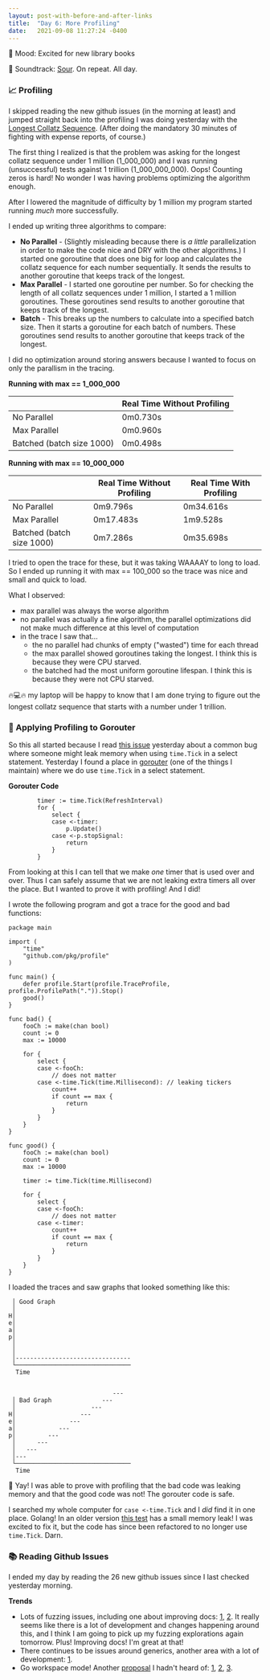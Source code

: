 ```yaml
---
layout: post-with-before-and-after-links
title:  "Day 6: More Profiling"
date:   2021-09-08 11:27:24 -0400
---
```


📖 Mood: Excited for new library books

🎵 Soundtrack: [Sour](https://open.spotify.com/album/6s84u2TUpR3wdUv4NgKA2j). On
repeat. All day.

### 📈 Profiling
I skipped reading the new github issues (in the morning at least) and jumped
straight back into the profiling I was doing yesterday with the [Longest Collatz
Sequence](https://projecteuler.net/problem=14). (After doing the mandatory 30
minutes of fighting with expense reports, of course.)

The first thing I realized is that the problem was asking for the longest
collatz sequence under 1 million (1_000_000) and I was running (unsuccessful) tests against 1
trillion (1_000_000_000). Oops! Counting zeros is hard! No wonder I was having
problems optimizing the algorithm enough.

After I lowered the magnitude of difficulty by 1 million my program started
running _much_ more successfully.

I ended up writing three algorithms to compare:
* **No Parallel** - (Slightly misleading because there is _a little_
  parallelization in order to make the code nice and DRY with the other
  algorithms.) I started one goroutine that does one big for loop and calculates
  the collatz sequence for each number sequentially. It sends the results to
  another goroutine that keeps track of the longest.
* **Max Parallel** - I started one goroutine per number. So for checking the
  length of all collatz sequences under 1 million, I started a 1 million
  goroutines. These goroutines send results to another goroutine that keeps
  track of the longest.
* **Batch** - This breaks up the numbers to calculate into a specified batch
  size. Then it starts a goroutine for each batch of numbers. These goroutines
  send results to another goroutine that keeps track of the longest.

I did no optimization around storing answers because I wanted to focus on only
the parallism in the tracing.

**Running with max == 1_000_000**

|  | Real Time Without Profiling |
| --- | ----------- |
| No Parallel | 0m0.730s |
| Max Parallel | 0m0.960s |
| Batched (batch size 1000) | 0m0.498s |

**Running with max == 10_000_000**

|  | Real Time Without Profiling | Real Time With Profiling |
| --- | ----------- | ---- |
| No Parallel | 0m9.796s | 0m34.616s |
| Max Parallel | 0m17.483s | 1m9.528s |
| Batched (batch size 1000) | 0m7.286s | 0m35.698s |

I tried to open the trace for these, but it was taking WAAAAY to long to load.
So I ended up running it with max == 100_000 so the trace was nice and small and
quick to load.

What I observed:
* max parallel was always the worse algorithm
* no parallel was actually a fine algorithm, the parallel optimizations did not
  make much difference at this level of computation
* in the trace I saw that...
  * the no parallel had chunks of empty ("wasted") time for each thread
  * the max parallel showed goroutines taking the longest. I think this is
    because they were CPU starved.
  * the batched had the most uniform goroutine lifespan. I think this is because
    they were not CPU starved.

🔥💻🔥 my laptop will be happy to know that I am done trying to figure out the
longest collatz sequence that starts with a number under 1 trillion.

### 🐞 Applying Profiling to Gorouter

So this all started because I read [this
issue](https://github.com/golang/go/issues/48170) yesterday about a common bug
where someone might leak memory when using `time.Tick` in a select statement.
Yesterday I found a place in
[gorouter](https://github.com/cloudfoundry/gorouter/blob/6d52d4a6bd90296263ade679ed3f43ae83b28e31/common/component.go#L45-L53)
(one of the things I maintain) where we do use `time.Tick` in a select
statement.

**Gorouter Code**
```
		timer := time.Tick(RefreshInterval)
		for {
			select {
			case <-timer:
				p.Update()
			case <-p.stopSignal:
				return
			}
		}
```

From looking at this I can tell that we make _one_ timer that is used over and
over. Thus I can safely assume that we are not leaking extra timers all over the
place. But I wanted to prove it with profiling! And I did!

I wrote the following program and got a trace for the good and bad functions:

```
package main

import (
	"time"
	"github.com/pkg/profile"
)

func main() {
	defer profile.Start(profile.TraceProfile, profile.ProfilePath(".")).Stop()
	good()
}

func bad() {
	fooCh := make(chan bool)
	count := 0
	max := 10000

	for {
		select {
		case <-fooCh:
			// does not matter
		case <-time.Tick(time.Millisecond): // leaking tickers
			count++
			if count == max {
				return
			}
		}
	}
}

func good() {
	fooCh := make(chan bool)
	count := 0
	max := 10000

	timer := time.Tick(time.Millisecond)

	for {
		select {
		case <-fooCh:
			// does not matter
		case <-timer:
			count++
			if count == max {
				return
			}
		}
	}
}

```

I loaded the traces and saw graphs that looked something like this:
```
 │ Good Graph
 │
H│
e│
a│
p│
 │
 │
 │--------------------------------
 └────────────────────────────────
  Time


                             ---
 │ Bad Graph              ---
 │                     ---
H│                  ---
e│               ---
a│            ---
p│         ---
 │      ---
 │   ---
 │---
 └────────────────────────────────
  Time

```

🎉 Yay! I was able to prove with profiling that the bad code was leaking memory
and that the good code was not! The gorouter code is safe.

I searched my whole computer for `case <-time.Tick` and I _did_ find it in one
place. Golang! In an older version [this
test](https://github.com/golang/tools/blob/release-branch.go1.15/internal/memoize/memoize_test.go#L153-L155)
has a small memory leak! I was excited to fix it, but the code has since been
refactored to no longer use `time.Tick`. Darn.



### 📚 Reading Github Issues
I ended my day by reading the 26 new github issues since I last checked
yesterday morning.

**Trends**
* Lots of fuzzing issues, including one about improving docs:
  [1](https://github.com/golang/go/issues/48265),
  [2](https://github.com/golang/go/issues/48255). It really seems like there is
  a lot of development and changes happening around this, and I think I am going
  to pick up my fuzzing explorations again tomorrow. Plus! Improving docs! I'm
  great at that!
* There continues to be issues around generics, another area with a lot of
  development: [1](https://github.com/golang/go/issues/48253).
* Go workspace mode! Another
  [proposal](https://github.com/golang/go/issues/45713) I hadn't heard of:
  [1](https://github.com/golang/go/issues/48256),
  [2](https://github.com/golang/go/issues/48257),
  [3](https://github.com/golang/go/issues/48258).
